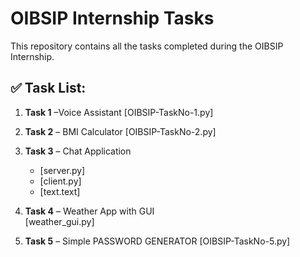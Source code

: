 # OIBSIP Internship Tasks

This repository contains all the tasks completed during the OIBSIP Internship.

## ✅ Task List:

1. **Task 1** –Voice Assistant
   [OIBSIP-TaskNo-1.py]
   
3. **Task 2** –  BMI Calculator
   [OIBSIP-TaskNo-2.py]
   
5. **Task 3** – Chat Application  
   - [server.py]
   - [client.py] 
   - [text.text]
     
6. **Task 4** – Weather App with GUI  
   [weather_gui.py]
   
8. **Task 5** – Simple PASSWORD GENERATOR
   [OIBSIP-TaskNo-5.py]

